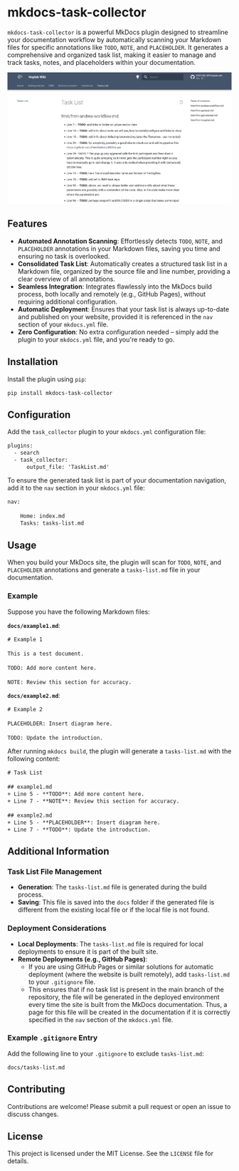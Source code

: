 # mkdocs-task-collector

`mkdocs-task-collector` is a powerful MkDocs plugin designed to streamline your documentation workflow by automatically scanning your Markdown files for specific annotations like `TODO`, `NOTE`, and `PLACEHOLDER`. It generates a comprehensive and organized task list, making it easier to manage and track tasks, notes, and placeholders within your documentation.

![Plugin example functionality](https://github.com/costantinoai/mkdocs-task-collector/blob/main/assets/example.png)

## Features

- **Automated Annotation Scanning**: Effortlessly detects `TODO`, `NOTE`, and `PLACEHOLDER` annotations in your Markdown files, saving you time and ensuring no task is overlooked.
- **Consolidated Task List**: Automatically creates a structured task list in a Markdown file, organized by the source file and line number, providing a clear overview of all annotations.
- **Seamless Integration**: Integrates flawlessly into the MkDocs build process, both locally and remotely (e.g., GitHub Pages), without requiring additional configuration.
- **Automatic Deployment**: Ensures that your task list is always up-to-date and published on your website, provided it is referenced in the `nav` section of your `mkdocs.yml` file.
- **Zero Configuration**: No extra configuration needed – simply add the plugin to your `mkdocs.yml` file, and you're ready to go.

## Installation

Install the plugin using `pip`:

```
pip install mkdocs-task-collector
```

## Configuration

Add the `task_collector` plugin to your `mkdocs.yml` configuration file:

```
plugins:
  - search
  - task_collector:
      output_file: 'TaskList.md'
```

To ensure the generated task list is part of your documentation navigation, add it to the `nav` section in your `mkdocs.yml` file:

```
nav:

    Home: index.md
    Tasks: tasks-list.md
```

## Usage

When you build your MkDocs site, the plugin will scan for `TODO`, `NOTE`, and `PLACEHOLDER` annotations and generate a `tasks-list.md` file in your documentation.

### Example

Suppose you have the following Markdown files:

**`docs/example1.md`**:

```
# Example 1

This is a test document.

TODO: Add more content here.

NOTE: Review this section for accuracy.
```

**`docs/example2.md`**:

```
# Example 2

PLACEHOLDER: Insert diagram here.

TODO: Update the introduction.
```

After running `mkdocs build`, the plugin will generate a `tasks-list.md` with the following content:

```
# Task List

## example1.md
+ Line 5 - **TODO**: Add more content here.
+ Line 7 - **NOTE**: Review this section for accuracy.

## example2.md
+ Line 5 - **PLACEHOLDER**: Insert diagram here.
+ Line 7 - **TODO**: Update the introduction.
```

## Additional Information

### Task List File Management

- **Generation**: The `tasks-list.md` file is generated during the build process.
- **Saving**: This file is saved into the `docs` folder if the generated file is different from the existing local file or if the local file is not found.

### Deployment Considerations

- **Local Deployments**: The `tasks-list.md` file is required for local deployments to ensure it is part of the built site.
- **Remote Deployments (e.g., GitHub Pages)**:
  - If you are using GitHub Pages or similar solutions for automatic deployment (where the website is built remotely), add `tasks-list.md` to your `.gitignore` file.
  - This ensures that if no task list is present in the main branch of the repository, the file will be generated in the deployed environment every time the site is built from the MkDocs documentation. Thus, a page for this file will be created in the documentation if it is correctly specified in the `nav` section of the `mkdocs.yml` file.

### Example `.gitignore` Entry

Add the following line to your `.gitignore` to exclude `tasks-list.md`:

```
docs/tasks-list.md
```

## Contributing

Contributions are welcome! Please submit a pull request or open an issue to discuss changes.

## License

This project is licensed under the MIT License. See the `LICENSE` file for details.

